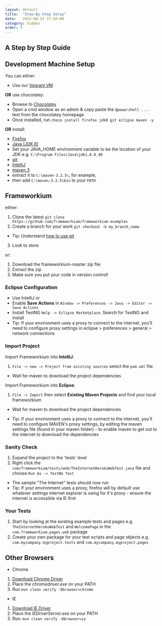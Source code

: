 ```yaml
---
layout: default
title:  "Step-By-Step Setup"
date:   2016-08-24 17:50:00
category: hidden
order: 5
---
```


## A Step by Step Guide

## Development Machine Setup

You can either:

* Use our [Vagrant VM](https://github.com/robertgates55/frameworkium-vagrant)

**OR** use chocolatey:

 * Browse to [Chocolatey](https://chocolatey.org/)
 * Open a cmd window as an admin & copy paste the `@powershell ....` text from the chocolatey homepage
 * Once installed, run `choco install firefox jdk8 git eclipse maven -y`

**OR** install:

* [Firefox](https://www.mozilla.org/en-GB/firefox/new/)
* [Java (JDK 8)](http://www.oracle.com/technetwork/java/javase/downloads/index.html)
 * Set your JAVA_HOME environment variable to be the location of your JDK e.g. `C:\Program Files\Java\jdk1.8.0_40`
* [git](http://git-scm.com/downloads)
* [IntelliJ](https://www.jetbrains.com/idea/)
* [maven 3](http://maven.apache.org/download.cgi)
 * extract it to `C:\maven-3.2.5\`, for example,
 * then add `C:\maven-3.2.5\bin` to your `PATH`

## Frameworkium

either:
 1. Clone the latest `git clone https://github.com/frameworkium/frameworkium-examples`
 2. Create a branch for your work `git checkout -b my_branch_name`
  * Tip: Understand [how to use git](http://git-scm.com/book/en/v2)
 3. Look to store

or:
 1. Download the frameworkium-master zip file
 2. Extract the zip
 3. Make sure you put your code in version control!

### Eclipse Configuration

* Use IntelliJ
or
* Enable **Save Actions** in `Window -> Preferences -> Java -> Editor -> Save Actions`
* Install TestNG `Help -> Eclipse Marketplace`. Search for TestNG and install
 * Tip: If your environment uses a proxy to connect to the internet, you'll need to configure proxy settings in eclipse > preferences > general > network connections

### Import Project

Import Frameworkium into **IntelliJ**:

1. `File -> new -> Project from existing sources` select the `pom.xml` file.
  * Wait for maven to download the project dependencies

Import Frameworkium into **Eclipse**:

1. `File -> Import` then select **Existing Maven Projects** and find your local frameworkium
 * Wait for maven to download the project dependencies

 * Tip: If your environment uses a proxy to connect to the internet, you'll need to configure MAVEN's proxy settings, by editing the maven settings file (found in your maven folder) - to enable maven to get out to the internet to download the dependencies

### Sanity Check

1. Expand the project to the 'tests' level
2. Right click the `com/frameworkium/tests/web/TheInternetHerokuWebTest.java` file and choose `Run As -> TestNG Test`
 * The sample "The Internet" tests should now run
  * Tip: If your environment uses a proxy, firefox will by default use whatever settings internet explorer is using for it's proxy - ensure the internet is accessible via IE first

### Your Tests

1. Start by looking at the existing example tests and pages e.g. `TheInternetHerokuWebTest` and `WelcomePage` in the `com.frameworkium.pages.web` package
2. Create your own package for your test scripts and page objects e.g. `com.mycompany.myproject.tests` and `com.mycompany.myproject.pages`

## Other Browsers

* Chrome
 1. [Download Chrome Driver](https://sites.google.com/a/chromium.org/chromedriver/)
 2. Place the _chromedriver.exe_ on your PATH
 3. Run `mvn clean verify -Dbrowser=chrome`
* IE
 1. [Download IE Driver](https://code.google.com/p/selenium/wiki/InternetExplorerDriver)
 2. Place the _IEDriverServer.exe_ on your PATH
 3. Run: `mvn clean verify -Dbrowser=ie`

